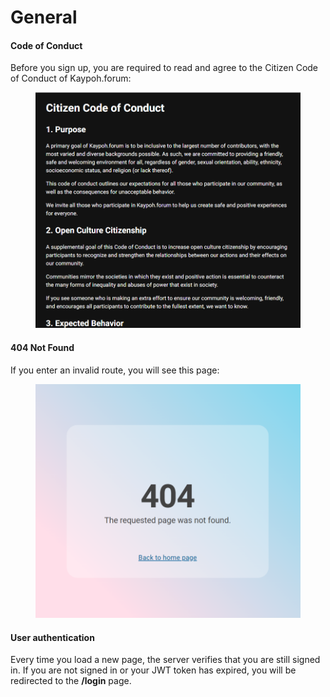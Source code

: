# General

#### Code of Conduct

Before you sign up, you are required to read and agree to the Citizen Code of Conduct of Kaypoh.forum:

<figure><img src="../.gitbook/assets/image (4).png" alt=""><figcaption></figcaption></figure>

#### 404 Not Found

If you enter an invalid route, you will see this page:

<figure><img src="../.gitbook/assets/image.png" alt=""><figcaption></figcaption></figure>

#### User authentication&#x20;

Every time you load a new page, the server verifies that you are still signed in. If you are not signed in or your JWT token has expired, you will be redirected to the **/login** page.


